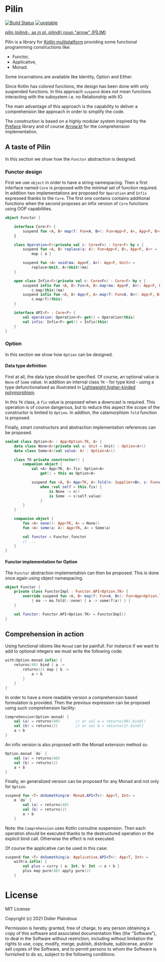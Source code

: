 # Pilin

[![Build Status](https://travis-ci.org/d-plaindoux/pilin.svg?branch=main)](https://travis-ci.org/d-plaindoux/pilin.svg?branch=main)
[![unstable](http://badges.github.io/stability-badges/dist/unstable.svg)](http://github.com/badges/stability-badges)

[pilin (pilind-, as in pl. pilindi) noun "arrow" (PÍLIM)](https://www.elfdict.com/w/pilin?include_old=1)

Pilin is a library for [Kotlin multiplatform](https://kotlinlang.org/docs/multiplatform.html) providing some functional programming constructions like:
- Functor,
- Applicative,
- Monad.

Some incarnations are available like Identity, Option and Either.

Since Kotlin has colored functions, the design has been done with only suspended functions.
In this approach `suspend` does not mean functions interacting with the subsystem 
i.e. no Relationship with IO.

The main advantage of this approach is the capability to deliver a comprehension like
approach in order to simplify the code.

The construction is based on a highly modular system inspired by the [Preface](https://ocaml-preface.github.io/preface/index.html)
library and of course [Arrow.kt](https://arrow-kt.io) for the comprehension implementation.

## A taste of Pilin

In this section we show how the `Functor` abstraction is designed. 

### Functor design

First we use `object` in order to have a string namespacing. Then a first interface named `Core` is proposed with the minimal set 
of function required. In addition two implementations are  proposed for `Operation` and `Infix` expressed thanks to the `Core`. 
The first one contains contains additional functions when the second proposes an infix version of `Core` functions using OOP 
capabilities.

```kotlin
object Functor {

    interface Core<F> {
        suspend fun <A, B> map(f: Fun<A, B>): Fun<App<F, A>, App<F, B>>
    }

    class Operation<F>(private val c: Core<F>) : Core<F> by c {
        suspend fun <A, B> replace(a: A): Fun<App<F, B>, App<F, A>> =
            map { a }

        suspend fun <A> void(ma: App<F, A>): App<F, Unit> =
            replace<Unit, A>(Unit)(ma)
    }

    open class Infix<F>(private val c: Core<F>) : Core<F> by c {
        suspend infix fun <A, B> Fun<A, B>.map(ma: App<F, A>): App<F, B> = 
            c.map(this)(ma)
        suspend infix fun <A, B> App<F, A>.map(f: Fun<A, B>): App<F, B> = 
            c.map(f)(this)
    }

    interface API<F> : Core<F> {
        val operation: Operation<F> get() = Operation(this)
        val infix: Infix<F> get() = Infix(this)
    }
}
```

### Option

In this section we show how `Option` can be designed.

#### Data type definition

First at all, the data type should be specified. Of course, an optional value is `None` of `Some` value. In addition an internal class `TK` - for type kind - 
using a type defunctionalised as illustrated in [Lightweight higher-kinded polymorphism](https://www.cl.cam.ac.uk/~jdy22/papers/lightweight-higher-kinded-polymorphism.pdf).

In this `TK` class, a `fix` value is proposed when a downcast is required. This operation is of course dangerous, but to reduce this aspect the scope of the constructor is limited to `Option`. In addtion, the catamorphism `fold` function is proposed.

Finally, smart constructors and abstraction implementation references can be proposed.

```kotlin
sealed class Option<A> : App<Option.TK, A> {
    data class None<A>(private val u: Unit = Unit) : Option<A>()
    data class Some<A>(val value: A) : Option<A>()

    class TK private constructor() {
        companion object {
            val <A> App<TK, A>.fix: Option<A>
                get() = this as Option<A>

            suspend fun <A, B> App<TK, A>.fold(n: Supplier<B>, s: Fun<A, B>): B =
                when (val self = this.fix) {
                    is None -> n()
                    is Some -> s(self.value)
                }
        }
    }

    companion object {
        fun <A> none(): App<TK, A> = None()
        fun <A> some(a: A): App<TK, A> = Some(a)

        val functor = Functor.functor
        // ...
    }
}
```

#### Functor implementation for Option

The `Functor` abstraction implementation can then be proposed. This is done once again using object namespacing.

```kotlin
object Functor {
    private class FunctorImpl : Functor.API<Option.TK> {
        override suspend fun <A, B> map(f: Fun<A, B>): Fun<App<Option.TK, A>, App<Option.TK, B>> =
            { ma -> ma.fold(::none) { a -> some(f(a)) } }
    }

    val functor: Functor.API<Option.TK> = FunctorImpl()
}
```

## Comprehension in action

Using functional idioms like `Monad` can be painfull. For instance if we want to add to optional integers
we must write the following code:

```kotlin
with(Option.monad.infix) {
    returns(40) bind { a ->
        returns(2) map { b -> 
            a + b
        }
    } 
}
```

In order to have a more readable version a comprehension based formulation is provided. 
Then the previoux expression can be proposed using such comprehension facility:

```kotlin
Comprehension(Option.monad) {
    val (a) = returns(40)       // or val a = returns(40).bind()
    val (b) = returns(2)        // or val b = returns(2).bind()
    a + b
}
```

An infix version is also proposed with the Monad extension method `do`: 

```kotlin
Option.monad `do` {
    val (a) = returns(40)
    val (b) = returns(2)
    a + b
}
```

Finally, an generalized version can be proposed for any Monad and not only for `Option`.

```kotlin
suspend fun <T> doSomething(m: Monad.API<T>): App<T, Int> =
    m `do` {
        val (a) = returns(40)
        val (b) = returns(2)
        a + b
    }
```

Note: the `Comprehension` uses Kotlin coroutine suspension. Then each operation should be executed thanks to
the destructured operation or the explicit bind call. Otherwise the effect is not executed.

Of course the applicative can be used in this case:

```kotlin
suspend fun <T> doSomething(a: Applicative.API<T>): App<T, Int> =
    with(a.infix) {
        val plus = curry { a: Int, b: Int -> a + b }
        plus map pure(40) apply pure(2)
    }
```

# License

MIT License

Copyright (c) 2021 Didier Plaindoux

Permission is hereby granted, free of charge, to any person obtaining a copy
of this software and associated documentation files (the "Software"), to deal
in the Software without restriction, including without limitation the rights
to use, copy, modify, merge, publish, distribute, sublicense, and/or sell
copies of the Software, and to permit persons to whom the Software is
furnished to do so, subject to the following conditions:
